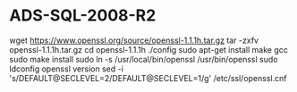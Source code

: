 # ADS-SQL-2008-R2

wget https://www.openssl.org/source/openssl-1.1.1h.tar.gz
tar -zxfv openssl-1.1.1h.tar.gz
cd openssl-1.1.1h
./config
sudo apt-get install make gcc
sudo make install
sudo ln -s /usr/local/bin/openssl /usr/bin/openssl 
sudo ldconfig
openssl version
sed -i 's/DEFAULT@SECLEVEL=2/DEFAULT@SECLEVEL=1/g' /etc/ssl/openssl.cnf
